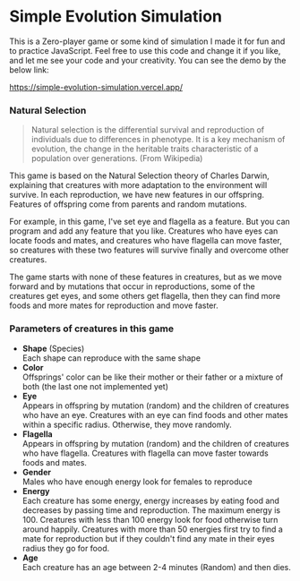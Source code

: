 # Simple Evolution Simulation

This is a Zero-player game or some kind of simulation I made it for fun and to practice JavaScript.
Feel free to use this code and change it if you like, and let me see your code and your creativity.
You can see the demo by the below link:

https://simple-evolution-simulation.vercel.app/

### Natural Selection
> Natural selection is the differential survival and reproduction of individuals due to differences in phenotype. It is a key mechanism of evolution, the change in the heritable traits characteristic of a population over generations. (From Wikipedia)

This game is based on the Natural Selection theory of Charles Darwin, explaining that creatures with more adaptation to the environment will survive. In each reproduction, we have new features in our offspring. Features of offspring come from parents and random mutations.

For example, in this game, I've set eye and flagella as a feature. But you can program and add any feature that you like.
Creatures who have eyes can locate foods and mates, and creatures who have flagella can move faster, so creatures with these two features will survive finally and overcome other creatures.

The game starts with none of these features in creatures, but as we move forward and by mutations that occur in reproductions, some of the creatures get eyes, and some others get flagella, then they can find more foods and more mates for reproduction and move faster.

### Parameters of creatures in this game
- **Shape** (Species)
<br>Each shape can reproduce with the same shape
- **Color**
<br>Offsprings' color can be like their mother or their father or a mixture of both (the last one not implemented yet)
- **Eye**
<br>Appears in offspring by mutation (random) and the children of creatures who have an eye. Creatures with an eye can find foods and other mates within a specific radius. Otherwise, they move randomly.
- **Flagella**
<br>Appears in offspring by mutation (random) and the children of creatures who have flagella. Creatures with flagella can move faster towards foods and mates.
- **Gender**
<br>Males who have enough energy look for females to reproduce
- **Energy**
<br>Each creature has some energy, energy increases by eating food and decreases by passing time and reproduction. The maximum energy is 100. Creatures with less than 100 energy look for food otherwise turn around happily. Creatures with more than 50 energies first try to find a mate for reproduction but if they couldn't find any mate in their eyes radius they go for food.
- **Age**
<br>Each creature has an age between 2-4 minutes (Random) and then dies.

